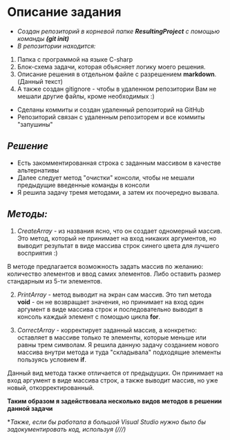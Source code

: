 # Описание задания

* _Создан репозиторий в корневой папке __ResultingProject__ с помощью команды __(git init)___
* _В репозитории находится:_
1. Папка с программой на языке C-sharp
2. Блок-схема задачи, которая объясняет логику моего решения.
3. Описание решения в отдельном файле с разрешением __markdown__. (Данный текст)
4. А также создан gitignore - чтобы в удаленном репозитории Вам не мешали другие файлы, кроме необходимых :) 

* Сделаны коммиты и создан удаленный репозиторий на GitHub
* Репозиторий связан с удаленным репозиторем и все коммиты "запушины"


## _Решение_

+ Есть закомментированная строка с заданным массивом в качестве альтернативы
+ Далее следует метод "очистки" консоли, чтобы не мешали предыдущие введенные команды в консоли
+ Я решила задачу тремя методами, а затем их поочередно вызвала.

## __*Методы:*__

1. *CreateArray* - из названия ясно, что он создает одномерный массив. Это метод, который не принимает на вход никаких аргументов, но выводит результат в виде массива строк синего цвета для лучшего восприятия :) 

В методе предлагается возможность задать массив по желанию: количество элементов и ввод самих элементов. Либо оставить размер стандарным из 5-ти элементов.

2. *PrintArray* - метод выводит на экран сам массив. Это тип метода __void__ - он не возвращает значения, но принимает на вход один аргумент в виде массива строк и последовательно выводит в консоль каждый элемент с помощью цикла __for__.

3. *CorrectArray* - корректирует заданный массив, а конкретно: оставляет в массиве только те элементы, которые меньше или равны трем символам. Я решила данную задачу созданием нового массива внутри метода и туда "складывала" подходящие элементы пользуясь условием __if__. 

Данный вид метода также отличается от предыдущих. Он принимает на вход аргумент в виде массива строк, а также выводит массив, но уже новый, откорректированный.

__Таким образом я задействовала несколько видов методов в решении данной задачи__

**Также, если бы работала в большой Visual Studio нужно было бы задокументировать код, используя (///)*

